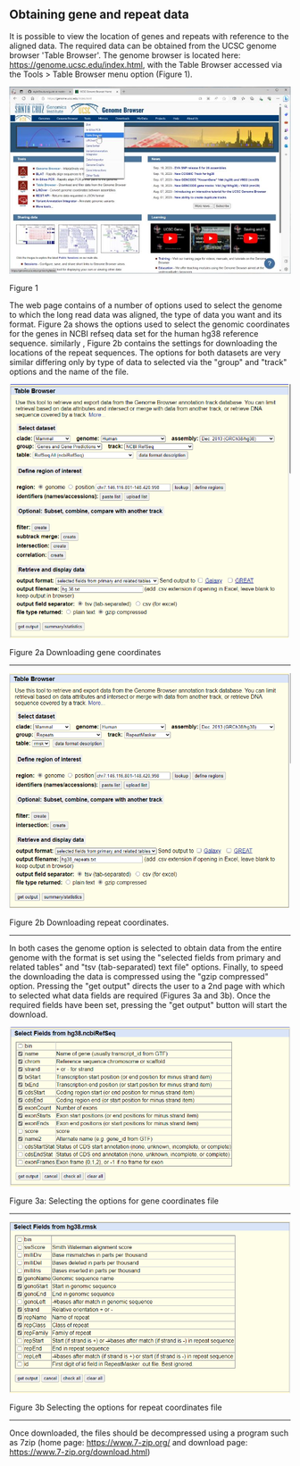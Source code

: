 ## Obtaining gene and repeat data
It is possible to view the location of genes and repeats with reference to the aligned data. The required data can be obtained from the UCSC genome browser 'Table Browser'. The genome browser is located here: https://genome.ucsc.edu/index.html, with the Table Browser accessed via the Tools > Table Browser menu option (Figure 1). 

![Figure 1](images/fig1_genomeBrowser.jpg)

Figure 1

The web page contains of a number of options used to select the genome to which the long read data was aligned, the type of data you want and its format. Figure 2a shows the options used to select the genomic coordinates for the genes in NCBI refseq data set for the human hg38 reference sequence. similarly , Figure 2b contains the settings for downloading the locations of the repeat sequences. The options for both datasets are very similar differing only by type of data to selected via the "group" and "track" options and the name of the file.

![Figure 2a](images/fig2_genes.png)

Figure 2a Downloading gene coordinates

<hr />

![Figure 2b](images/fig2_repeats.png)

Figure 2b Downloading repeat coordinates.

<hr />

In both cases the genome option is selected to obtain data from the entire genome with the format is set using the "selected fields from primary and related tables" and "tsv (tab-separated) text file" options. Finally, to speed the downloading the data is compressed using the "gzip compressed" option. Pressing the "get output" directs the user to a 2nd page with which to selected what data fields are required (Figures 3a and 3b). Once the required fields have been set, pressing the "get output" button will start the download.

![Figure 3a](images/fig3_genes.png)

Figure 3a: Selecting the options for gene coordinates file

<hr />

![Figure 3b](images/fig3_repeats.png)

Figure 3b Selecting the options for repeat coordinates file

<hr />

Once downloaded, the files should be decompressed using a program such as 7zip (home page: https://www.7-zip.org/ and download page: https://www.7-zip.org/download.html)